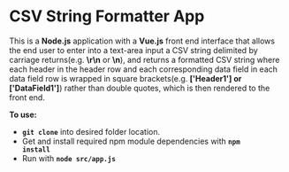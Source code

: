 <h1>CSV String Formatter App</h1>

This is a <b>Node.js</b> application with a <b>Vue.js</b> front end interface that allows the end user to enter into a text-area input a CSV string delimited by carriage returns(e.g. <b>\r\n</b> or <b>\n</b>), and returns a formatted CSV string where each header in the header row and each corresponding data field in each data field row is wrapped in square brackets(e.g. <b>['Header1'] or ['DataField1']</b>) rather than double quotes, which is then rendered to the front end.

<b>To use:</b><br>
- <code><b>git clone</b></code> into desired folder location.
- Get and install required npm module dependencies with <code><b>npm install</b></code><br>
- Run with <code><b>node src/app.js</b></code>
